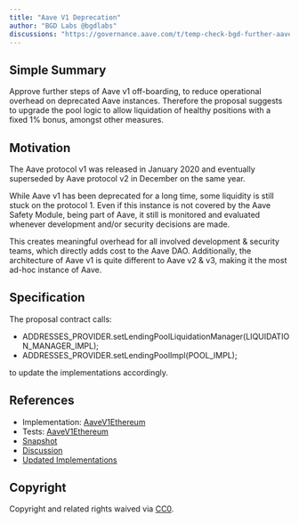 ```yaml
---
title: "Aave V1 Deprecation"
author: "BGD Labs @bgdlabs"
discussions: "https://governance.aave.com/t/temp-check-bgd-further-aave-v1-deprecation-strategy/15893"
---
```


## Simple Summary

Approve further steps of Aave v1 off-boarding, to reduce operational overhead on deprecated Aave instances.
Therefore the proposal suggests to upgrade the pool logic to allow liquidation of healthy positions with a fixed 1% bonus, amongst other measures.

## Motivation

The Aave protocol v1 was released in January 2020 and eventually superseded by Aave protocol v2 in December on the same year.

While Aave v1 has been deprecated for a long time, some liquidity is still stuck on the protocol 1. Even if this instance is not covered by the Aave Safety Module, being part of Aave, it still is monitored and evaluated whenever development and/or security decisions are made.

This creates meaningful overhead for all involved development & security teams, which directly adds cost to the Aave DAO. Additionally, the architecture of Aave v1 is quite different to Aave v2 & v3, making it the most ad-hoc instance of Aave.

## Specification

The proposal contract calls:

- ADDRESSES_PROVIDER.setLendingPoolLiquidationManager(LIQUIDATION_MANAGER_IMPL);
- ADDRESSES_PROVIDER.setLendingPoolImpl(POOL_IMPL);

to update the implementations accordingly.

## References

- Implementation: [AaveV1Ethereum](https://github.com/bgd-labs/aave-proposals-v3/blob/main/src/20240115_AaveV1Ethereum_AaveV1Deprecation/AaveV1Ethereum_AaveV1Deprecation_20240115.sol)
- Tests: [AaveV1Ethereum](https://github.com/bgd-labs/aave-proposals-v3/blob/main/src/20240115_AaveV1Ethereum_AaveV1Deprecation/AaveV1Ethereum_AaveV1Deprecation_20240115.t.sol)
- [Snapshot](https://snapshot.org/#/aave.eth/proposal/0x7451f00809986c7cb8cce7ef4587efdfedad06089ebf2851d64122d00b035d9c)
- [Discussion](https://governance.aave.com/t/temp-check-bgd-further-aave-v1-deprecation-strategy/15893)
- [Updated Implementations](https://github.com/bgd-labs/v1-offboarding)

## Copyright

Copyright and related rights waived via [CC0](https://creativecommons.org/publicdomain/zero/1.0/).
